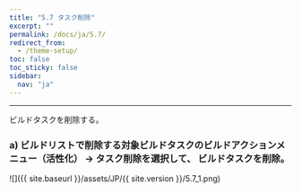 ```yaml
---
title: "5.7 タスク削除"
excerpt: ""
permalink: /docs/ja/5.7/
redirect_from:
  - /theme-setup/
toc: false
toc_sticky: false
sidebar:
  nav: "ja"
---
```


---
ビルドタスクを削除する。

### a\) ビルドリストで削除する対象ビルドタスクのビルドアクションメニュー（活性化） → タスク削除を選択して、 ビルドタスクを削除。
![]({{ site.baseurl }}/assets/JP/{{ site.version }}/5.7_1.png)
